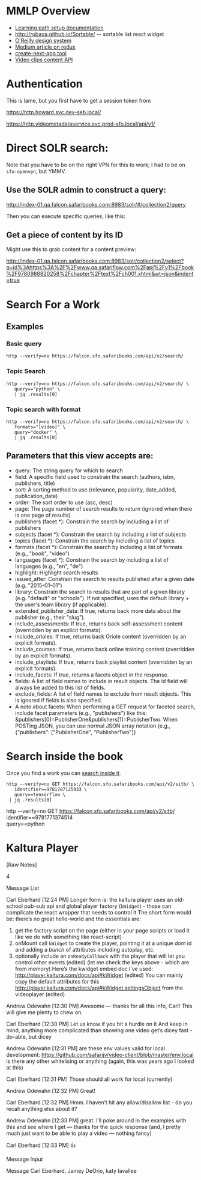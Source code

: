 # MMLP Overview

- [Learning path setup documentation](https://intranet.oreilly.com/confluence/pages/viewpage.action?pageId=37031556)
- http://rubaxa.github.io/Sortable/ -- sortable list react widget
- [O'Reilly design system](https://design-system.corp.oreilly.com/getting-started/developers)
- [Medium article on redux](https://medium.com/@tilomitra/building-server-rendered-react-apps-with-nextjs-40313e978cb4)
- [create-next-app tool](https://github.com/segmentio/create-next-app)
- [Video clips content API](https://github.com/safarijv/video-client/blob/master/src/api/contents.js)

# Authentication

This is lame, but you first have to get a session token from

https://http.howard.svc.dev-seb.local/

https://http.videometadataservice.svc.prod-sfo.local/api/v1/

# Direct SOLR search:

Note that you have to be on the right VPN for this to work; I had to be on `sfo-openvpn`, but YMMV.

## Use the SOLR admin to construct a query:

http://index-01.qa.falcon.safaribooks.com:8983/solr/#/collection2/query

Then you can execute specific queries, like this:

## Get a piece of content by its ID

Might use this to grab content for a content preview:

http://index-01.qa.falcon.safaribooks.com:8983/solr/collection2/select?q=id%3Ahttps%3A%2F%2Fwww.qa.safariflow.com%2Fapi%2Fv1%2Fbook%2F9780988820258%2Fchapter%2Ftext%2Fch001.xhtml&wt=json&indent=true

# Search For a Work

## Examples

### Basic query

```
http --verify=no https://falcon.sfo.safaribooks.com/api/v2/search/
```

### Topic Search

```
http --verify=no https://falcon.sfo.safaribooks.com/api/v2/search/ \
   query=="python" \
   | jq .results[0]
```

### Topic search with format

```
http --verify=no https://falcon.sfo.safaribooks.com/api/v2/search/ \
   formats="[video]" \
   query="docker" \
   | jq .results[0]
```

## Parameters that this view accepts are:

- query: The string query for which to search
- field: A specific field used to constrain the search (authors, isbn, publishers, title)
- sort: A sorting method to use (relevance, popularity, date_added, publication_date)
- order: The sort order to use (asc, desc)
- page: The page number of search results to return (ignored when there is one page of results)
- publishers (facet \*): Constrain the search by including a list of publishers
- subjects (facet \*): Constrain the search by including a list of subjects
- topics (facet \*): Constrain the search by including a list of topics
- formats (facet \*): Constrain the search by including a list of formats (e.g., "book", "video")
- languages (facet \*): Constrain the search by including a list of languages (e.g., "en", "de")
- highlight: Highlight search results
- issued_after: Constrain the search to results published after a given date (e.g. "2015-01-01")
- library: Constrain the search to results that are part of a given library (e.g. "default" or "schools"). If not specified, uses the default library + the user's team library (if applicable).
- extended_publisher_data: If true, returns back more data about the publisher (e.g., their "slug").
- include_assessments: If true, returns back self-assessment content (overridden by an explicit formats).
- include_orioles: If true, returns back Oriole content (overridden by an explicit formats).
- include_courses: If true, returns back online training content (overridden by an explicit formats).
- include_playlists: If true, returns back playlist content (overridden by an explicit formats).
- include_facets: If true, returns a facets object in the response.
- fields: A list of field names to include in result objects. The id field will always be added to this list of fields.
- exclude_fields: A list of field names to exclude from result objects. This is ignored if fields is also specified.
- A note about facets: When performing a GET request for faceted search, include facet parameters (e.g., "publishers") like this: &publishers[0]=PublisherOne&publishers[1]=PublisherTwo. When POSTing JSON, you can use normal JSON array notation (e.g., {"publishers": ["PublisherOne", "PublisherTwo"]}

# Search inside the book

Once you find a work you can [search inside it](https://github.com/safarijv/falcon/blob/master/docs/api/sitb.rst).

```
http --verify=no GET https://falcon.sfo.safaribooks.com/api/v2/sitb/ \
   identifier==9781787125933 \
   query==tensorflow \
 | jq .results[0]
```

http --verify=no GET https://falcon.sfo.safaribooks.com/api/v2/sitb/ \
 identifier==9781771374514 \
 query==python

# Kaltura Player

[Raw Notes]

4

Message List

Carl Eberhard [12:24 PM]
Longer form is: the kaltura player uses an old-school pub-sub api and global player factory (`kWidget`) - those can complicate the react wrapper that needs to control it
The short form would be: there’s no great hello-world and the essentials are:

1.  get the factory script on the page (either in your page scripts or load it like we do with something like react-script)
2.  onMount call `kWidget` to create the player, pointing it at a unique dom id and adding a _bunch_ of attributes including autoplay, etc.
3.  optionally include an `onReadyCallback` with the player that will let you control other events (edited)
    (let me check the keys above - which are from memory)
    Here’s the kwidget embed doc I’ve used: http://player.kaltura.com/docs/api#kWidget (edited)
    You can mainly copy the default attributes for this http://player.kaltura.com/docs/api#kWidget.settingsObject from the videoplayer (edited)

Andrew Odewahn [12:30 PM]
Awesome — thanks for all this info, Carl! This will give me plenty to chew on.

Carl Eberhard [12:30 PM]
Let us know if you hit a hurdle on it
And keep in mind, anything more complicated than showing one video get’s dicey fast - do-able, but dicey

Andrew Odewahn [12:31 PM]
are these env values valid for local development: https://github.com/safarijv/video-client/blob/master/env.local
is there any other whitelising or anything (again, this was years ago I looked at this)

Carl Eberhard [12:31 PM]
Those should all work for local (currently)

Andrew Odewahn [12:32 PM]
Great!

Carl Eberhard [12:32 PM]
Hmm. I haven’t hit any allow/disallow list - do you recall anything else about it?

Andrew Odewahn [12:33 PM]
great. I’ll poke around in the examples with this and see where I get — thanks for the quick response
(and, I pretty much just want to be able to play a video — nothing fancy)

Carl Eberhard [12:33 PM]
:thumbsup:

Message Input

Message Carl Eberhard, Jamey DeOrio, katy lavallee
